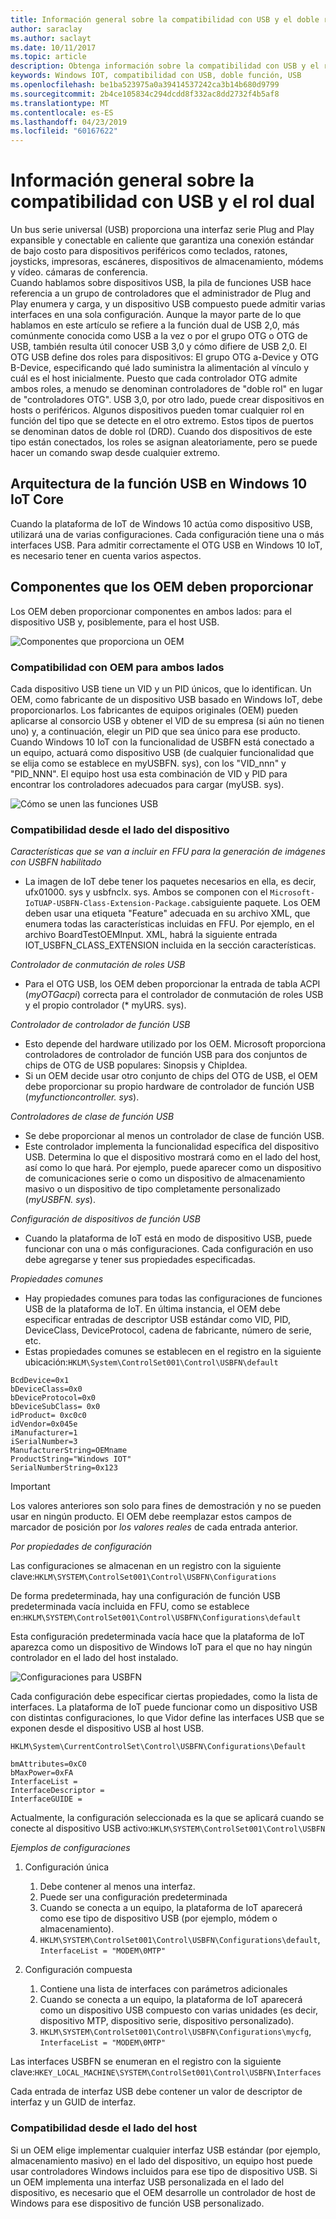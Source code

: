 ```yaml
---
title: Información general sobre la compatibilidad con USB y el doble rol para Windows 10 IoT Core
author: saraclay
ms.author: saclayt
ms.date: 10/11/2017
ms.topic: article
description: Obtenga información sobre la compatibilidad con USB y el rol dual, así como sobre cómo personalizar esto para sus dispositivos Windows 10 IoT Core.
keywords: Windows IOT, compatibilidad con USB, doble función, USB
ms.openlocfilehash: be1ba523975a0a39414537242ca3b14b680d9799
ms.sourcegitcommit: 2b4ce105834c294dcdd8f332ac8dd2732f4b5af8
ms.translationtype: MT
ms.contentlocale: es-ES
ms.lasthandoff: 04/23/2019
ms.locfileid: "60167622"
---
```

# <a name="overview-of-usb-support-and-dual-role"></a>Información general sobre la compatibilidad con USB y el rol dual

Un bus serie universal (USB) proporciona una interfaz serie Plug and Play expansible y conectable en caliente que garantiza una conexión estándar de bajo costo para dispositivos periféricos como teclados, ratones, joysticks, impresoras, escáneres, dispositivos de almacenamiento, módems y vídeo. cámaras de conferencia.  
Cuando hablamos sobre dispositivos USB, la pila de funciones USB hace referencia a un grupo de controladores que el administrador de Plug and Play enumera y carga, y un dispositivo USB compuesto puede admitir varias interfaces en una sola configuración. Aunque la mayor parte de lo que hablamos en este artículo se refiere a la función dual de USB 2,0, más comúnmente conocida como USB a la vez o por el grupo OTG o OTG de USB, también resulta útil conocer USB 3,0 y cómo difiere de USB 2,0. El OTG USB define dos roles para dispositivos: El grupo OTG a-Device y OTG B-Device, especificando qué lado suministra la alimentación al vínculo y cuál es el host inicialmente. Puesto que cada controlador OTG admite ambos roles, a menudo se denominan controladores de "doble rol" en lugar de "controladores OTG". USB 3,0, por otro lado, puede crear dispositivos en hosts o periféricos. Algunos dispositivos pueden tomar cualquier rol en función del tipo que se detecte en el otro extremo. Estos tipos de puertos se denominan datos de doble rol (DRD). Cuando dos dispositivos de este tipo están conectados, los roles se asignan aleatoriamente, pero se puede hacer un comando swap desde cualquier extremo. 

## <a name="architecture-of-usb-function-in-windows-10-iot-core"></a>Arquitectura de la función USB en Windows 10 IoT Core

Cuando la plataforma de IoT de Windows 10 actúa como dispositivo USB, utilizará una de varias configuraciones. Cada configuración tiene una o más interfaces USB. Para admitir correctamente el OTG USB en Windows 10 IoT, es necesario tener en cuenta varios aspectos.  

## <a name="components-oems-have-to-supply"></a>Componentes que los OEM deben proporcionar

Los OEM deben proporcionar componentes en ambos lados: para el dispositivo USB y, posiblemente, para el host USB.  

![Componentes que proporciona un OEM](../media/USB-Support/OEM-Components.png)

### <a name="oems-support-for-both-sides"></a>Compatibilidad con OEM para ambos lados

Cada dispositivo USB tiene un VID y un PID únicos, que lo identifican. Un OEM, como fabricante de un dispositivo USB basado en Windows IoT, debe proporcionarlos.  Los fabricantes de equipos originales (OEM) pueden aplicarse al consorcio USB y obtener el VID de su empresa (si aún no tienen uno) y, a continuación, elegir un PID que sea único para ese producto. Cuando Windows 10 IoT con la funcionalidad de USBFN está conectado a un equipo, actuará como dispositivo USB (de cualquier funcionalidad que se elija como se establece en myUSBFN. sys), con los "VID_nnn" y "PID_NNN". El equipo host usa esta combinación de VID y PID para encontrar los controladores adecuados para cargar (myUSB. sys). 

![Cómo se unen las funciones USB](../media/USB-Support/OEM-supplies.png)

### <a name="supporting-from-the-device-side"></a>Compatibilidad desde el lado del dispositivo

_Características que se van a incluir en FFU para la generación de imágenes con USBFN habilitado_
* La imagen de IoT debe tener los paquetes necesarios en ella, es decir, ufx01000. sys y usbfnclx. sys. Ambos se componen con el `Microsoft-IoTUAP-USBFN-Class-Extension-Package.cab`siguiente paquete. Los OEM deben usar una etiqueta "Feature" adecuada en su archivo XML, que enumera todas las características incluidas en FFU. Por ejemplo, en el archivo BoardTestOEMInput. XML, habrá la siguiente entrada <Feature>IOT_USBFN_CLASS_EXTENSION</Feature> incluida en <Microsoft> la sección características. 

_Controlador de conmutación de roles USB_
* Para el OTG USB, los OEM deben proporcionar la entrada de tabla ACPI (*myOTGacpi*) correcta para el controlador de conmutación de roles USB y el propio controlador (* myURS. sys).

_Controlador de controlador de función USB_
* Esto depende del hardware utilizado por los OEM. Microsoft proporciona controladores de controlador de función USB para dos conjuntos de chips de OTG de USB populares: Sinopsis y ChipIdea.
* Si un OEM decide usar otro conjunto de chips del OTG de USB, el OEM debe proporcionar su propio hardware de controlador de función USB (*myfunctioncontroller. sys*).

_Controladores de clase de función USB_
* Se debe proporcionar al menos un controlador de clase de función USB.
* Este controlador implementa la funcionalidad específica del dispositivo USB. Determina lo que el dispositivo mostrará como en el lado del host, así como lo que hará.
Por ejemplo, puede aparecer como un dispositivo de comunicaciones serie o como un dispositivo de almacenamiento masivo o un dispositivo de tipo completamente personalizado (*myUSBFN. sys*).

_Configuración de dispositivos de función USB_
* Cuando la plataforma de IoT está en modo de dispositivo USB, puede funcionar con una o más configuraciones. Cada configuración en uso debe agregarse y tener sus propiedades especificadas.

_Propiedades comunes_
* Hay propiedades comunes para todas las configuraciones de funciones USB de la plataforma de IoT. En última instancia, el OEM debe especificar entradas de descriptor USB estándar como VID, PID, DeviceClass, DeviceProtocol, cadena de fabricante, número de serie, etc.
* Estas propiedades comunes se establecen en el registro en la siguiente ubicación:`HKLM\System\ControlSet001\Control\USBFN\default`

```
BcdDevice=0x1 
bDeviceClass=0x0 
bDeviceProtocol=0x0 
bDeviceSubClass= 0x0 
idProduct= 0xc0c0 
idVendor=0x045e 
iManufacturer=1 
iSerialNumber=3 
ManufacturerString=OEMname 
ProductString="Windows IOT" 
SerialNumberString=0x123 
```
> [!IMPORTANT]
> Los valores anteriores son solo para fines de demostración y no se pueden usar en ningún producto. El OEM debe reemplazar estos campos de marcador de posición por *los valores reales* de cada entrada anterior.

_Por propiedades de configuración_

Las configuraciones se almacenan en un registro con la siguiente clave:`HKLM\SYSTEM\ControlSet001\Control\USBFN\Configurations`

De forma predeterminada, hay una configuración de función USB predeterminada vacía incluida en FFU, como se establece en:`HKLM\SYSTEM\ControlSet001\Control\USBFN\Configurations\default`

Esta configuración predeterminada vacía hace que la plataforma de IoT aparezca como un dispositivo de Windows IoT para el que no hay ningún controlador en el lado del host instalado.

![Configuraciones para USBFN](../media/USB-Support/config-screenshot.png)

Cada configuración debe especificar ciertas propiedades, como la lista de interfaces. La plataforma de IoT puede funcionar como un dispositivo USB con distintas configuraciones, lo que Vidor define las interfaces USB que se exponen desde el dispositivo USB al host USB.

`HKLM\System\CurrentControlSet\Control\USBFN\Configurations\Default`

```
bmAttributes=0xC0
bMaxPower=0xFA
InterfaceList =
InterfaceDescriptor =
InterfaceGUIDE =
```

Actualmente, la configuración seleccionada es la que se aplicará cuando se conecte al dispositivo USB activo:`HKLM\SYSTEM\ControlSet001\Control\USBFN`

_Ejemplos de configuraciones_

1. Configuración única
   1. Debe contener al menos una interfaz.
   2. Puede ser una configuración predeterminada
   3. Cuando se conecta a un equipo, la plataforma de IoT aparecerá como ese tipo de dispositivo USB (por ejemplo, módem o almacenamiento).
   4. `HKLM\SYSTEM\ControlSet001\Control\USBFN\Configurations\default`, `InterfaceList = "MODEM\0MTP"`

2. Configuración compuesta
   1. Contiene una lista de interfaces con parámetros adicionales
   2. Cuando se conecta a un equipo, la plataforma de IoT aparecerá como un dispositivo USB compuesto con varias unidades (es decir, dispositivo MTP, dispositivo serie, dispositivo personalizado).
   3. `HKLM\SYSTEM\ControlSet001\Control\USBFN\Configurations\mycfg`, `InterfaceList = "MODEM\0MTP"`

Las interfaces USBFN se enumeran en el registro con la siguiente clave:`HKEY_LOCAL_MACHINE\SYSTEM\ControlSet001\Control\USBFN\Interfaces`

Cada entrada de interfaz USB debe contener un valor de descriptor de interfaz y un GUID de interfaz.

### <a name="supporting-from-the-host-side"></a>Compatibilidad desde el lado del host

Si un OEM elige implementar cualquier interfaz USB estándar (por ejemplo,  almacenamiento masivo) en el lado del dispositivo, un equipo host puede usar controladores Windows incluidos para ese tipo de dispositivo USB. Si un OEM implementa una interfaz USB personalizada en el lado del dispositivo, es necesario que el OEM desarrolle un controlador de host de Windows para ese dispositivo de función USB personalizado. 
